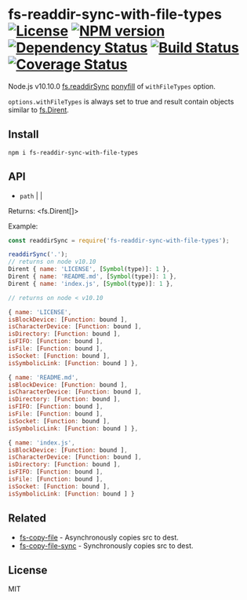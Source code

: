 fs-readdir-sync-with-file-types [![License][LicenseIMGURL]][LicenseURL] [![NPM version][NPMIMGURL]][NPMURL] [![Dependency Status][DependencyStatusIMGURL]][DependencyStatusURL] [![Build Status][BuildStatusIMGURL]][BuildStatusURL] [![Coverage Status][CoverageIMGURL]][CoverageURL]
=========
Node.js v10.10.0 [fs.readdirSync](https://nodejs.org/dist/latest-v10.x/docs/api/fs.html#fs_fs_readdirsync_path_options) [ponyfill](https://ponyfill.com) of `withFileTypes` option.

`options.withFileTypes` is always set to true and result contain objects similar to [fs.Dirent](https://nodejs.org/dist/latest-v10.x/docs/api/fs.html#fs_class_fs_dirent).

## Install

```
npm i fs-readdir-sync-with-file-types
```

## API

- `path` <string> | <Buffer> | <URL>

Returns: <fs.Dirent[]>

Example:

```js
const readdirSync = require('fs-readdir-sync-with-file-types');

readdirSync('.');
// returns on node v10.10
Dirent { name: 'LICENSE', [Symbol(type)]: 1 },
Dirent { name: 'README.md', [Symbol(type)]: 1 },
Dirent { name: 'index.js', [Symbol(type)]: 1 },

// returns on node < v10.10

{ name: 'LICENSE',
isBlockDevice: [Function: bound ],
isCharacterDevice: [Function: bound ],
isDirectory: [Function: bound ],
isFIFO: [Function: bound ],
isFile: [Function: bound ],
isSocket: [Function: bound ],
isSymbolicLink: [Function: bound ] },

{ name: 'README.md',
isBlockDevice: [Function: bound ],
isCharacterDevice: [Function: bound ],
isDirectory: [Function: bound ],
isFIFO: [Function: bound ],
isFile: [Function: bound ],
isSocket: [Function: bound ],
isSymbolicLink: [Function: bound ] },

{ name: 'index.js',
isBlockDevice: [Function: bound ],
isCharacterDevice: [Function: bound ],
isDirectory: [Function: bound ],
isFIFO: [Function: bound ],
isFile: [Function: bound ],
isSocket: [Function: bound ],
isSymbolicLink: [Function: bound ] }
```

## Related

- [fs-copy-file](https://github.com/coderaiser/fs-copy-file "fs-copy-file") - Asynchronously copies src to dest.
- [fs-copy-file-sync](https://github.com/coderaiser/fs-copy-file-sync "fs-copy-file-sync") - Synchronously copies src to dest.

## License
MIT

[NPMIMGURL]:                https://img.shields.io/npm/v/fs-readdir-sync-with-file-types.svg?style=flat&longCache=true
[BuildStatusIMGURL]:        https://img.shields.io/travis/coderaiser/fs-readdir-sync-with-file-types/master.svg?style=flat&longCache=true
[DependencyStatusIMGURL]:   https://img.shields.io/david/coderaiser/fs-readdir-sync-with-file-types.svg?style=flat&longCache=true
[LicenseIMGURL]:            https://img.shields.io/badge/license-MIT-317BF9.svg?style=flat&longCache=true
[CoverageIMGURL]:           https://coveralls.io/repos/coderaiser/fs-readdir-sync-with-file-types/badge.svg?branch=master&service=github
[NPMURL]:                   https://npmjs.org/package/fs-readdir-sync-with-file-types "npm"
[BuildStatusURL]:           https://travis-ci.org/coderaiser/fs-readdir-sync-with-file-types  "Build Status"
[DependencyStatusURL]:      https://david-dm.org/coderaiser/fs-readdir-sync-with-file-types "Dependency Status"
[LicenseURL]:               https://tldrlegal.com/license/mit-license "MIT License"
[CoverageURL]:              https://coveralls.io/github/coderaiser/fs-readdir-sync-with-file-types?branch=master

